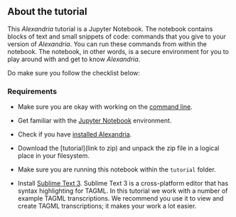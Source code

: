 ## About the tutorial
This _Alexandria_ tutorial is a Jupyter Notebook. The notebook contains blocks of text and small snippets of code: commands that you give to your version of _Alexandria_. You can run these commands from within the notebook. The notebook, in other words, is a secure environment for you to play around with and get to know _Alexandria_.

Do make sure you follow the checklist below:

### Requirements

- Make sure you are okay with working on the [command line](http://nbviewer.jupyter.org/github/DiXiT-eu/collatex-tutorial/blob/master/unit1/Command_line.ipynb).

- Get familiar with the [Jupyter Notebook](http://nbviewer.jupyter.org/github/DiXiT-eu/collatex-tutorial/blob/master/unit1/Jupyter_notebook.ipynb) environment.

- Check if you have [installed Alexandria](https://cdn.huygens.knaw.nl/alexandria/alexandria-app.zip). 

- Download the [tutorial](link to zip) and unpack the zip file in a logical place in your filesystem.

- Make sure you are running this notebook within the `tutorial` folder. 

- Install [Sublime Text 3](https://github.com/HuygensING/TAG/blob/develop/TAGML/syntax-hilite.README.md). Sublime Text 3 is a cross-platform editor that has syntax highlighting for TAGML. In this tutorial we work with a number of example TAGML transcriptions. We recommend you use it to view and create TAGML transcriptions; it makes your work a lot easier. 
